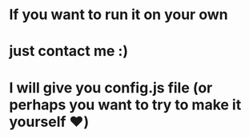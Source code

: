 # If you want to run it on your own
# just contact me :)
# I will give you config.js file (or perhaps you want to try to make it yourself ♥️)
